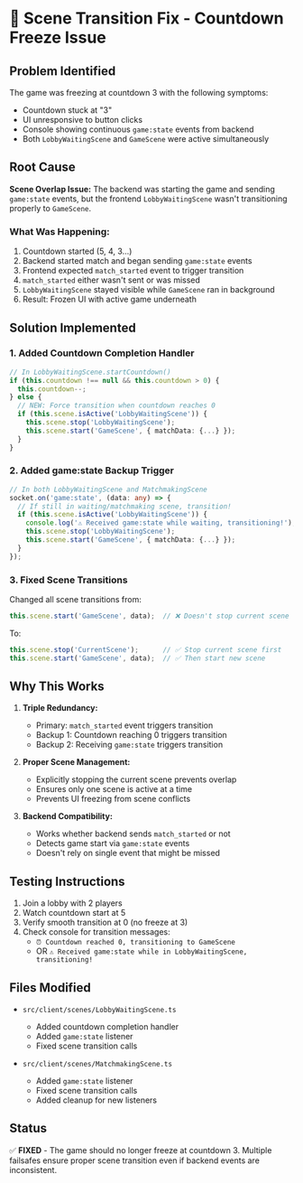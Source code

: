 # 🔧 Scene Transition Fix - Countdown Freeze Issue

## Problem Identified

The game was freezing at countdown 3 with the following symptoms:
- Countdown stuck at "3" 
- UI unresponsive to button clicks
- Console showing continuous `game:state` events from backend
- Both `LobbyWaitingScene` and `GameScene` were active simultaneously

## Root Cause

**Scene Overlap Issue:** The backend was starting the game and sending `game:state` events, but the frontend `LobbyWaitingScene` wasn't transitioning properly to `GameScene`.

### What Was Happening:
1. Countdown started (5, 4, 3...)
2. Backend started match and began sending `game:state` events
3. Frontend expected `match_started` event to trigger transition
4. `match_started` either wasn't sent or was missed
5. `LobbyWaitingScene` stayed visible while `GameScene` ran in background
6. Result: Frozen UI with active game underneath

## Solution Implemented

### 1. **Added Countdown Completion Handler**
```typescript
// In LobbyWaitingScene.startCountdown()
if (this.countdown !== null && this.countdown > 0) {
  this.countdown--;
} else {
  // NEW: Force transition when countdown reaches 0
  if (this.scene.isActive('LobbyWaitingScene')) {
    this.scene.stop('LobbyWaitingScene');
    this.scene.start('GameScene', { matchData: {...} });
  }
}
```

### 2. **Added game:state Backup Trigger**
```typescript
// In both LobbyWaitingScene and MatchmakingScene
socket.on('game:state', (data: any) => {
  // If still in waiting/matchmaking scene, transition!
  if (this.scene.isActive('LobbyWaitingScene')) {
    console.log('⚠️ Received game:state while waiting, transitioning!');
    this.scene.stop('LobbyWaitingScene');
    this.scene.start('GameScene', { matchData: {...} });
  }
});
```

### 3. **Fixed Scene Transitions**
Changed all scene transitions from:
```typescript
this.scene.start('GameScene', data);  // ❌ Doesn't stop current scene
```

To:
```typescript
this.scene.stop('CurrentScene');      // ✅ Stop current scene first
this.scene.start('GameScene', data);  // ✅ Then start new scene
```

## Why This Works

1. **Triple Redundancy:**
   - Primary: `match_started` event triggers transition
   - Backup 1: Countdown reaching 0 triggers transition
   - Backup 2: Receiving `game:state` triggers transition

2. **Proper Scene Management:**
   - Explicitly stopping the current scene prevents overlap
   - Ensures only one scene is active at a time
   - Prevents UI freezing from scene conflicts

3. **Backend Compatibility:**
   - Works whether backend sends `match_started` or not
   - Detects game start via `game:state` events
   - Doesn't rely on single event that might be missed

## Testing Instructions

1. Join a lobby with 2 players
2. Watch countdown start at 5
3. Verify smooth transition at 0 (no freeze at 3)
4. Check console for transition messages:
   - `⏰ Countdown reached 0, transitioning to GameScene`
   - OR `⚠️ Received game:state while in LobbyWaitingScene, transitioning!`

## Files Modified

- `src/client/scenes/LobbyWaitingScene.ts`
  - Added countdown completion handler
  - Added `game:state` listener
  - Fixed scene transition calls
  
- `src/client/scenes/MatchmakingScene.ts`
  - Added `game:state` listener
  - Fixed scene transition calls
  - Added cleanup for new listeners

## Status

✅ **FIXED** - The game should no longer freeze at countdown 3. Multiple failsafes ensure proper scene transition even if backend events are inconsistent.
